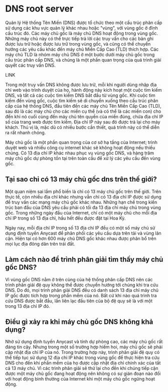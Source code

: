# DNS root server
Quản lý Hệ thống Tên Miền (DNS) được tổ chức theo một cấu trúc phân cấp sử dụng các khu vực quản lý khác nhau hoặc "vùng", với vùng gốc ở đỉnh cấu trúc đó. Các máy chủ gốc là máy chủ DNS hoạt động trong vùng gốc. Những máy chủ này có thể trực tiếp trả lời các truy vấn cho các bản ghi được lưu trữ hoặc được lưu trữ trong vùng gốc, và cũng có thể chuyển hướng các yêu cầu khác đến máy chủ Miền Cấp Cao (TLD) thích hợp. Các máy chủ TLD là nhóm máy chủ DNS ở một bước dưới máy chủ gốc trong cấu trúc phân cấp DNS, và chúng là một phần quan trọng của quá trình giải quyết các truy vấn DNS.

LINK

Trong một truy vấn DNS không được lưu trữ, mỗi khi người dùng nhập địa chỉ web vào trình duyệt của họ, hành động này kích hoạt một cuộc tìm kiếm DNS, và tất cả các cuộc tìm kiếm DNS bắt đầu từ vùng gốc. Khi cuộc tìm kiếm đến vùng gốc, cuộc tìm kiếm sẽ di chuyển xuống theo cấu trúc phân cấp của hệ thống DNS, đầu tiên đến các máy chủ Tên Miền Cấp Cao (TLD), sau đó là các máy chủ cho các miền cụ thể (và có thể là các miền con) cho đến khi nó cuối cùng đến máy chủ tên quyền của miền đúng, chứa địa chỉ IP số của trang web được tìm kiếm. Địa chỉ IP này sau đó được trả lại cho máy khách. Thú vị là, mặc dù có nhiều bước cần thiết, quá trình này có thể diễn ra rất nhanh chóng.

Máy chủ gốc là một phần quan trọng của cơ sở hạ tầng của Internet; trình duyệt web và nhiều công cụ internet khác sẽ không hoạt động nếu thiếu chúng. Có 13 địa chỉ IP khác nhau phục vụ vùng gốc DNS, và hàng trăm máy chủ gốc dự phòng tồn tại trên toàn cầu để xử lý các yêu cầu đến vùng gốc.

## Tại sao chỉ có 13 máy chủ gốc dns trên thế giới?
Một quan niệm sai lầm phổ biến là chỉ có 13 máy chủ gốc trên thế giới. Trên thực tế, còn nhiều địa chỉ khác nhưng vẫn chỉ có 13 địa chỉ IP được sử dụng để truy vấn các mạng máy chủ gốc khác nhau. Những hạn chế trong kiến trúc ban đầu của DNS yêu cầu phải có tối đa 13 địa chỉ máy chủ trong vùng gốc. Trong những ngày đầu của Internet, chỉ có một máy chủ cho mỗi địa chỉ IP trong số 13 địa chỉ, hầu hết đều được đặt tại Hoa Kỳ.

Ngày nay, mỗi địa chỉ IP trong số 13 địa chỉ IP đều có một số máy chủ sử dụng định tuyến Anycast để phân phối các yêu cầu dựa trên tải và vùng lân cận. Hiện tại có hơn 600 máy chủ DNS gốc khác nhau được phân bổ trên mọi lục địa đông dân trên trái đất.

## Làm cách nào để trình phân giải tìm thấy máy chủ gốc DNS?
Vì vùng gốc DNS nằm ở trên cùng của hệ thống phân cấp DNS nên các trình phân giải đệ quy không thể được chuyển hướng tới chúng khi tra cứu DNS. Do đó, mọi trình phân giải DNS đều có danh sách 13 địa chỉ máy chủ IP gốc được tích hợp trong phần mềm của nó. Bất cứ khi nào quá trình tra cứu DNS được bắt đầu, lần liên lạc đầu tiên của bộ đệ quy sẽ là với một trong 13 địa chỉ IP đó.

## Điều gì xảy ra khi máy chủ gốc DNS không khả dụng?
Nhờ sử dụng định tuyến Anycast và tính dự phòng cao, các máy chủ gốc rất đáng tin cậy. Nhưng trong một số trường hợp hiếm hoi, máy chủ gốc sẽ phải cập nhật địa chỉ IP của nó. Trong trường hợp này, trình phân giải đệ quy có thể tiếp tục sử dụng 12 địa chỉ IP khác trong vùng gốc để thực hiện tra cứu DNS cho đến khi phần mềm của họ được cập nhật địa chỉ chính xác của tất cả 13 máy chủ. Vì các trình phân giải sẽ thử lại cho đến khi chúng tiếp cận được một máy chủ gốc đang hoạt động nên không có sự gián đoạn nào đối với hoạt động bình thường của Internet khi một máy chủ gốc ngừng hoạt động.